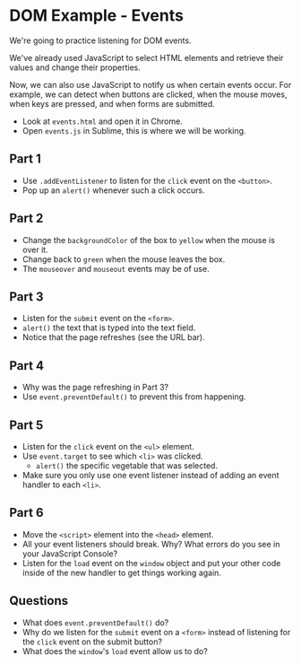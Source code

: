# DOM Example - Events

We're going to practice listening for DOM events.

We've already used JavaScript to select HTML elements and retrieve
their values and change their properties.

Now, we can also use JavaScript to notify us when certain events
occur. For example, we can detect when buttons are clicked, when the
mouse moves, when keys are pressed, and when forms are submitted.

- Look at `events.html` and open it in Chrome.
- Open `events.js` in Sublime, this is where we will be working.

## Part 1

- Use `.addEventListener` to listen for the `click` event on the
`<button>`.
- Pop up an `alert()` whenever such a click occurs.

## Part 2

- Change the `backgroundColor` of the box to `yellow` when the mouse
  is over it.
- Change back to `green` when the mouse leaves the box.
- The `mouseover` and `mouseout` events may be of use.

## Part 3

- Listen for the `submit` event on the `<form>`.
- `alert()` the text that is typed into the text field.
- Notice that the page refreshes (see the URL bar).

## Part 4

- Why was the page refreshing in Part 3?
- Use `event.preventDefault()` to prevent this from happening.
  
## Part 5 

- Listen for the `click` event on the `<ul>` element.
- Use `event.target` to see which `<li>` was clicked.
    - `alert()` the specific vegetable that was selected.
- Make sure you only use one event listener instead of adding an event
  handler to each `<li>`.

## Part 6

- Move the `<script>` element into the `<head>` element.
- All your event listeners should break.  Why? What errors do you see
  in your JavaScript Console?
- Listen for the `load` event on the `window` object and put your
  other code inside of the new handler to get things working again.

## Questions

- What does `event.preventDefault()` do?
- Why do we listen for the `submit` event on a `<form>` instead of
  listening for the `click` event on the submit button?
- What does the `window`'s `load` event allow us to do?
